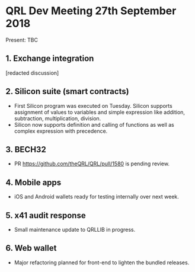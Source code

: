 # QRL Dev Meeting 27th September 2018

Present: TBC

## 1. Exchange integration
[redacted discussion]

## 2. Silicon suite (smart contracts)
- First Silicon program was executed on Tuesday. Silicon supports assignment of values to variables and simple expression like addition, subtraction, multiplication, division.
- Silicon now supports definition and calling of functions as well as complex expression with precedence.

## 3. BECH32
- PR https://github.com/theQRL/QRL/pull/1580 is pending review.

## 4. Mobile apps
- iOS and Android wallets ready for testing internally over next week.

## 5. x41 audit response
- Small maintenance update to QRLLIB in progress.
 
## 6. Web wallet
- Major refactoring planned for front-end to lighten the bundled releases.
